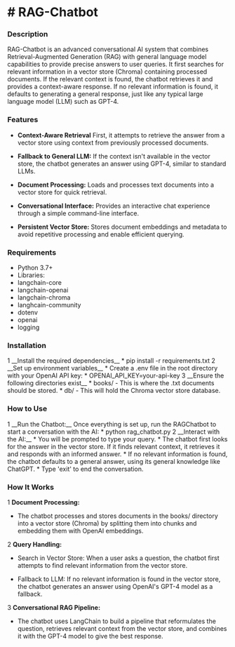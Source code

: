 <h1> # RAG-Chatbot</h1>
<h3>Description </h3>
RAG-Chatbot is an advanced conversational AI system that combines Retrieval-Augmented Generation (RAG) with general language model capabilities to provide precise answers to user queries. It first searches for relevant information in a vector store (Chroma) containing processed documents. If the relevant context is found, the chatbot retrieves it and provides a context-aware response. If no relevant information is found, it defaults to generating a general response, just like any typical large language model (LLM) such as GPT-4.

<h3> Features </h3>

* __Context-Aware Retrieval__ First, it attempts to retrieve the answer from a vector store using context from previously processed documents.

* __Fallback to General LLM:__ If the context isn't available in the vector store, the chatbot generates an answer using GPT-4, similar to standard LLMs.

* __Document Processing:__ Loads and processes text documents into a vector store for quick retrieval.

* __Conversational Interface:__ Provides an interactive chat experience through a simple command-line interface.

* __Persistent Vector Store:__ Stores document embeddings and metadata to avoid repetitive processing and enable efficient querying.

<h3> Requirements</h3>

* Python 3.7+
* Libraries:
* langchain-core
* langchain-openai
* langchain-chroma
* langhcain-community
* dotenv
* openai
* logging

<h3>Installation</h3>
1 __Install the required dependencies__
  * pip install -r requirements.txt
2 __Set up environment variables__
  * Create a .env file in the root directory with your OpenAI API key:
  * OPENAI_API_KEY=your-api-key
3 __Ensure the following directories exist__
 * books/ - This is where the .txt documents should be stored.
 * db/ - This will hold the Chroma vector store database.
<h3>How to Use </h3>
1 __Run the Chatbot:__ Once everything is set up, run the RAGChatbot to start a conversation with the AI:
 * python rag_chatbot.py
2 __Interact with the AI:__
 * You will be prompted to type your query.
 * The chatbot first looks for the answer in the vector store. If it finds relevant context, it retrieves it and responds with an informed answer.
 * If no relevant information is found, the chatbot defaults to a general answer, using its general knowledge like ChatGPT.
 * Type 'exit' to end the conversation.

<h3> How It Works </h3>

1 __Document Processing:__
 * The chatbot processes and stores documents in the books/ directory into a vector store (Chroma) by splitting them into chunks and embedding them with OpenAI embeddings.
   
2 __Query Handling:__

 * Search in Vector Store: When a user asks a question, the chatbot first attempts to find relevant information from the vector store.

 * Fallback to LLM: If no relevant information is found in the vector store, the chatbot generates an answer using OpenAI's GPT-4 model as a fallback.

3 __Conversational RAG Pipeline:__

 * The chatbot uses LangChain to build a pipeline that reformulates the question, retrieves relevant context from the vector store, and combines it with the GPT-4 model to give the best response.



